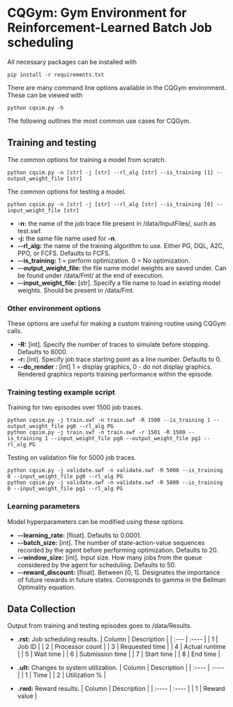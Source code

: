 # CQGym: Gym Environment for Reinforcement-Learned Batch Job scheduling 

All necessary packages can be installed with
```
pip install -r requirements.txt
```
There are many command line options available in the CQGym environment. These can be viewed with
```
python cqsim.py -h
```
The following outlines the most common use cases for CQGym.


## Training and testing
The common options for training a model from scratch. 
```
python cqsim.py -n [str] -j [str] --rl_alg [str] --is_training [1] --output_weight_file [str]
```
The common options for testing a model.
```
python cqsim.py -n [str] -j [str] --rl_alg [str] --is_training [0] --input_weight_file [str]
```
* **-n:** the name of the job trace file present in /data/InputFiles/, such as test.swf.
* **-j:** the same file name used for **-n**. 
* **--rl_alg:** the name of the training algorithm to use. Either PG, DQL, A2C, PPO, or FCFS. Defaults to FCFS.
* **--is_training:** 1 = perform optimization. 0 = No optimization.
* **--output_weight_file:** the file name model weights are saved under. Can be found under /data/Fmt/ at the end of execution.
* **--input_weight_file:** [str]. Specify a file name to load in existing model weights. Should be present in /data/Fmt.

### Other environment options
These options are useful for making a custom training routine using CQGym calls. 
* **-R:** [int]. Specify the number of traces to simulate before stopping. Defaults to 8000.
* **-r:** [int]. Specify job trace starting point as a line number. Defaults to 0.
* **--do_render** : [int] 1 = display graphics, 0 - do not display graphics. Rendered graphics reports training performance within the episode. 

### Training testing example script
Training for two episodes over 1500 job traces.
```
python cqsim.py -j train.swf -n train.swf -R 1500 --is_training 1 --output_weight_file pg0 --rl_alg PG
python cqsim.py -j train.swf -n train.swf -r 1501 -R 1500 --is_training 1 --input_weight_file pg0 --output_weight_file pg1 --rl_alg PG
```
Testing on validation file for 5000 job traces.
```
python cqsim.py -j validate.swf -n validate.swf -R 5000 --is_training 0 --input_weight_file pg0 --rl_alg PG
python cqsim.py -j validate.swf -n validate.swf -R 5000 --is_training 0 --input_weight_file pg1 --rl_alg PG
```

### Learning parameters
Model hyperparameters can be modified using these options.
* **--learning_rate:** [float]. Defaults to 0.0001.
* **--batch_size:** [int]. The number of state-action-value sequences recorded by the agent before performing optimization. Defaults to 20.
* **--window_size:** [int]. Input size. How many jobs from the queue considered by the agent for scheduling. Defaults to 50.
* **--reward_discount:** [float]. Between [0, 1]. Designates the importance of future rewards in future states. Corresponds to gamma in the Bellman Optimality equation.

## Data Collection
Output from training and testing episodes goes to /data/Results.
* **.rst:** Job scheduling results.
| Column | Description     |
| :---   |    :----        |
| 1      | Job ID          | 
| 2      | Processor count |
| 3      | Requested time  |
| 4      | Actual runtime  |
| 5      | Wait time       |
| 6      | Submission time |
| 7      | Start time      |
| 8      | End time        |

* **.ult:** Changes to system utilization.
| Column | Description   |
| :----  | :----         |
| 1      | Time          |
| 2      | Utilization % |

* **.rwd:** Reward results.
| Column | Description  |
| :----  | :----        |
| 1      | Reward value |
